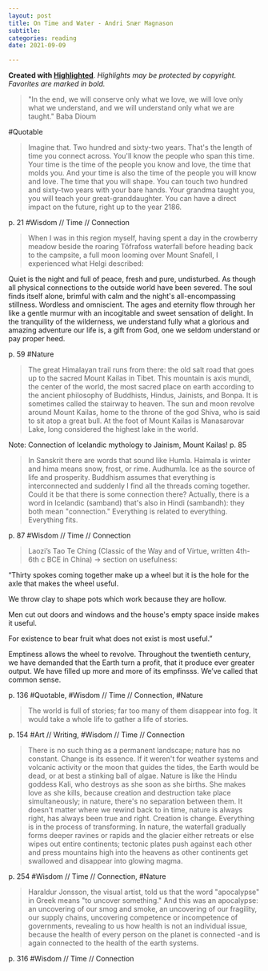 ```yaml
---
layout: post
title: On Time and Water - Andri Snær Magnason
subtitle: 
categories: reading
date: 2021-09-09

---
```

**Created with [Highlighted](https://highlighted.app/)**.
*Highlights may be protected by copyright. Favorites are marked in bold.*

> "In the end, we will conserve only what we love, we will love only what we understand, and we will understand only what we are taught." Baba Dioum

#Quotable

> Imagine that. Two hundred and sixty-two years. That's the length of time you connect across. You'll know the people who span this time. Your time is the time of the people you know and love, the time that molds you. And your time is also the time of the people you will know and love. The time that you will shape. You can touch two hundred and sixty-two years with your bare hands. Your grandma taught you, you will teach your great-granddaughter. You can have a direct impact on the future, right up to the year 2186.

p. 21
#Wisdom // Time // Connection

> When I was in this region myself, having spent a day in the crowberry meadow beside the roaring Töfrafoss waterfall before heading back to the campsite, a full moon looming over Mount Snafell, I experienced what Helgi described:

Quiet is the night and full of peace, fresh and pure, undisturbed. As though all physical connections to the outside world have been severed. The soul finds itself
alone, brimful with calm and the night's all-encompassing stillness. Wordless and omniscient. The ages and eternity flow through her like a gentle murmur with an incogitable and sweet sensation of delight.
In the tranquility of the wilderness, we understand fully what a glorious and amazing adventure our life is, a gift
from God, one we seldom understand or pay proper heed.

p. 59
#Nature

> The great Himalayan trail runs from there: the old salt road that goes up to the sacred Mount Kailas in Tibet. This mountain is axis mundi, the center of the world, the most sacred place on earth according to the ancient philosophy of Buddhists, Hindus, Jainists, and Bonpa. It is sometimes called the stairway to heaven. The sun and moon revolve around Mount Kailas, home to the throne of the god Shiva, who is said to sit atop a great bull.
At the foot of Mount Kailas is Manasarovar Lake, long considered the highest lake in the world.

Note: Connection of Icelandic mythology to Jainism, Mount Kailas!
p. 85

> In Sanskrit there are words that sound like Humla. Haimala is winter and hima means snow, frost, or rime. Audhumla. Ice as the source of life and prosperity. Buddhism assumes that everything is interconnected and suddenly I find all the threads coming together. Could it be that there is some connection there? Actually, there is a word in Icelandic (samband) that's also in Hindi (sambandh): they both mean "connection." Everything is related to everything. Everything fits.

p. 87
#Wisdom // Time // Connection

> Laozi’s Tao Te Ching (Classic of the Way and of Virtue, written 4th-6th c BCE in China) -> section on usefulness:

“Thirty spokes coming together make up a wheel
but it is the hole for the axle that makes the wheel useful.

We throw clay to shape pots
which work because they are hollow.

Men cut out doors and windows
and the house's empty space inside makes it useful.

For existence to bear fruit
what does not exist is most useful.”

Emptiness allows the wheel to revolve. Throughout the twentieth century, we have demanded that the Earth turn a profit, that it produce ever greater output. We have filled up more and more of its empfinsss. We’ve called that common sense.

p. 136
#Quotable, #Wisdom // Time // Connection, #Nature

> The world is full of stories; far too many of them disappear into fog. It would take a whole life to gather a life of stories.

p. 154
#Art // Writing, #Wisdom // Time // Connection

> There is no such thing as a permanent landscape; nature has no constant. Change is its essence. If it weren't for weather systems and volcanic activity or the moon that guides the tides, the Earth would be dead, or at best a stinking ball of algae. Nature is like the Hindu goddess Kali, who destroys as she soon as she births. She makes love as she kills, because creation and destruction take place simultaneously; in nature, there's no separation between them. It doesn't matter where we rewind back to in time, nature is always right, has always been true and right. Creation is change. Everything is in the process of transforming. In nature, the waterfall gradually forms deeper ravines or rapids and the glacier either retreats or else wipes out entire continents; tectonic plates push against each other and press mountains high into the heavens as other continents get swallowed and disappear into glowing magma.

p. 254
#Wisdom // Time // Connection, #Nature

> Haraldur Jonsson, the visual artist, told us that the word "apocalypse" in Greek means "to uncover something." And this was an apocalypse: an uncovering of our smog and smoke, an uncovering of our fragility, our supply chains, uncovering competence or incompetence of governments, revealing to us how health is not an individual issue, because the health of every person on the planet is connected -and is again connected to the health of the earth systems.

p. 316
#Wisdom // Time // Connection
